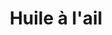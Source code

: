 ---
layout: recette
categories: [recettes]
hidden: false
lang: fr
sitemap: true
title: Huile à l'ail
type: condiment
recettes:
  Classique:
    ingredients: 
      - nom: ail
        qte: 3
        unite: gousses
      - nom: huile
        qte: 250
        unite: mL
        variable: true
      - nom: poivre
        qte: 1
        unite: cuillère à café
      - nom: romarin
      - nom: thym

    etapes:
      - label: Préparation de l'ail
        details:
          - Hacher l'ail
          - Verser l'huile dans une casserole
          - Le faire revenir 5 minutes à feu doux
          - Réserver
      - label: Assemblage
        details: 
          - Concasser le poivre
          - Ajouter le poivre et les herbes dans la casserole
          - Embouteiller

notes:
  - Se conserve au frais
---